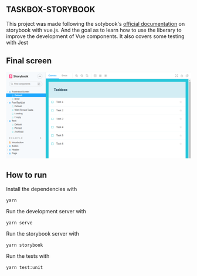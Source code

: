 
## TASKBOX-STORYBOOK 

This project was made following the sotybook's [official documentation](https://storybook.js.org/tutorials/intro-to-storybook/vue/en/get-started/) on storybook with vue.js. And the goal as to learn how to use the liberary to improve the development of Vue components. It also covers some testing with Jest

## Final screen
![Final screen](/screenshtos/final-result.png)

## How to run
Install the dependencies with
```
yarn 
```

Run the development server with
```
yarn serve
```

Run the storybook server with
```
yarn storybook
```

Run the tests with
```
yarn test:unit
```

